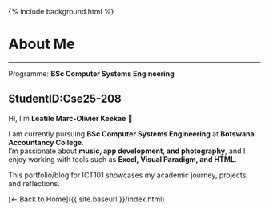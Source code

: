 {% include background.html %}

# About Me
---
Programme: **BSc Computer Systems Engineering**

StudentID:**Cse25-208**
---

Hi, I'm **Leatile Marc-Olivier Keekae** 👋  

I am currently pursuing **BSc Computer Systems Engineering** at **Botswana Accountancy College**.  
I’m passionate about **music, app development, and photography**, and I enjoy working with tools such as **Excel, Visual Paradigm, and HTML**.  

This portfolio/blog for ICT101 showcases my academic journey, projects, and reflections.  

[← Back to Home]({{ site.baseurl }}/index.html)

<script src="https://cdn.jsdelivr.net/npm/particles.js"></script>
<script>
particlesJS("particles-js", {
  "particles": {
    "number": {"value": 80},
    "size": {"value": 3},
    "move": {"speed": 1},
    "line_linked": {"enable": true, "color": "#00ffff"},
    "color": {"value": "#00ffff"}
  }
});
</script>
















